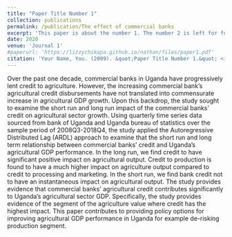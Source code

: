 ```yaml
---
title: "Paper Title Number 1"
collection: publications
permalink: /publication/The effect of commercial banks
excerpt: 'This paper is about the number 1. The number 2 is left for future work.'
date: 2020
venue: 'Journal 1'
#paperurl: 'https://lizzychikapa.github.io/nathan/files/paper1.pdf'
citation: 'Your Name, You. (2009). &quot;Paper Title Number 1.&quot; <i>Journal 1</i>. 1(1).'
---
```


Over the past one decade, commercial banks in Uganda have progressively lent credit to agriculture. However, the increasing commercial bank’s agricultural credit disbursements have not translated into commensurate increase in agricultural GDP growth. Upon this backdrop, the study sought to examine the short run and long run impact of the commercial banks’ credit on agricultural sector growth. Using quarterly time series data sourced from bank of Uganda and Uganda bureau of statistics over the sample period of 2008Q3-2018Q4, the study applied the Autoregressive Distributed Lag (ARDL) approach to examine that the short run and long term relationship between commercial banks’ credit and Uganda’s agricultural GDP performance. In the long run, we find credit to have significant positive impact on agricultural output. Credit to production is found to have a much higher impact on agriculture output compared to credit to processing and marketing. In the short run, we find bank credit not to have an instantaneous impact on agricultural output. The study provides evidence that commercial banks’ agricultural credit contributes significantly to Uganda’s agricultural sector GDP. Specifically, the study provides evidence of the segment of the agriculture value where credit has the highest impact. This paper contributes to providing policy options for improving agricultural GDP performance in Uganda for example de-risking production segment.
